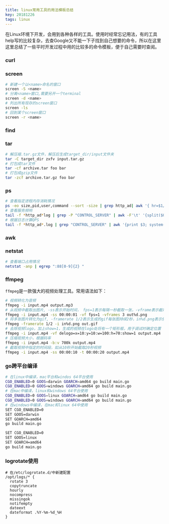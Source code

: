 ```yaml
---
title: linux常用工具的用法模板总结
key: 20181226
tags: linux
---
```


在Linux环境下开发，会用到各种各样的工具。使用时经常忘记用法，有的工具help写的比较复杂，去查Google又不能一下子找到自己想要的命令，所以在这里这里总结了一些平时开发过程中用的比较多的命令模板，便于自己需要时查阅。

<!--more-->

### curl  

### screen

```bash
# 新建一个以<name>命名的窗口
screen -S <name>
# 分离<name>窗口,需要另开一个terminal
screen -d <name>
# 列出所有现存的screen窗口
screen -ls
# 回到某个screen窗口
screen -r <name>
```



### find

### tar

```bash
# 解压缩.tar.gz文件，解压后生成target_dir/input文件夹
tar -C target_dir zxfv input.tar.gz
# 打包成tar文件
tar -cf archive.tar foo bar
# 打包成gzip文件
tar -zcf archive.tar.gz foo bar
```

### ps

```bash
# 查看指定进程内存消耗情况
ps -eo size,pid,user,command --sort -size | grep http_ad| awk '{ hr=$1/1024 ; printf("%13.2f Mb ",hr) } { for ( x=4 ; x<=NF ; x++ ) { printf("%s ",$x) } print "" }' |cut -d "" -f2 | cut -d "-" -f1
# 查看服务频响
tail -f *http_ad*log | grep -P "CONTROL_SERVER" | awk -F'\t' '{split($0,a,/ ts=/); split(a[2],b,/ /);ts=b[1]; num+=1; tts+=ts; if(num==100){print tts,num,tts/num; num=0;tts=0}}'
# 根据日志计算QPS
tail -f *http_ad*.log | grep "CONTROL_SERVER" | awk '{print $3; system("")}' | uniq -c
```

### awk

### netstat

```bash
# 查看端口占用情况
netstat -anp | egrep ":88[0-9]{2} "
```



### ffmpeg  

`ffmpeg`是一款强大的视频处理工具。常用语法如下：

```bash
# 视频转化为音频
ffmpeg -i input.mp4 output.mp3
# 从视频中截取出图片, -ss表示开始时间， fps=1表示每隔一秒截取一张，-vframe表示截取3帧，输出为out1.png, out2.png, out3.png
ffmpeg -i input.mp4 -ss 00:00:01 -vf fps=1 -vframes 3 out%d.png
# 将多张图片转化为gif, -framerate 1/2表示生成的gif每张图持续2秒，in%d.png表示使用类似in1.png/in2.png这种命名格式的图片，将out.gif改为out.mp4可生成视频
ffmpeg -framerate 1/2 -i in%d.png out.gif
# 去除视频logo，加上show=1，生成的视频在logo处将有一个矩形框，用于调试时确定位置
ffmpeg -i input.mp4 -vf delogo=x=10:y=10:w=100:h=70:show=1 output.mp4
# 压缩视频大小，根据码率
ffmpeg -i input.mp4 -b:v 700k output.mp4
# 截取视频中指定的时间段，如从10秒开始截取20秒视频
ffmpeg -i input.mp4 -ss 00:00:10 -t 00:00:20 output.mp4
```

### go跨平台编译

```bash
# 在linux中编译，mac平台和windos 64平台使用
CGO_ENABLED=0 GOOS=darwin GOARCH=amd64 go build main.go
CGO_ENABLED=0 GOOS=windows GOARCH=amd64 go build main.go
# 在mac中编译，linux和windows 64平台使用
CGO_ENABLED=0 GOOS=linux GOARCH=amd64 go build main.go
CGO_ENABLED=0 GOOS=windows GOARCH=amd64 go build main.go
# 在windows中编译，在mac和linux 64中使用
SET CGO_ENABLED=0
SET GOOS=darwin
SET GOARCH=amd64
go build main.go

SET CGO_ENABLED=0
SET GOOS=linux
SET GOARCH=amd64
go build main.go
```

### logrotate使用

```
# 在/etc/logrotate.d/中新建配置
/opt/logs/* {
  rotate 3
  copytruncate
  hourly
  nocompress
  missingok
  notifempty
  dateext
  dateformat .%Y-%m-%d_%H
}
```


